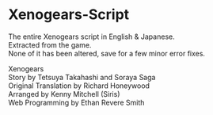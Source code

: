 # Xenogears-Script
The entire Xenogears script in English & Japanese.  
Extracted from the game.  
None of it has been altered, save for a few minor error fixes.

Xenogears  
Story by Tetsuya Takahashi and Soraya Saga  
Original Translation by Richard Honeywood  
Arranged by Kenny Mitchell (Siris)  
Web Programming by Ethan Revere Smith
